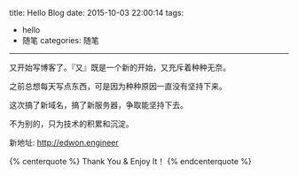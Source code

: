 title: Hello Blog
date: 2015-10-03 22:00:14
tags:
 - hello
 - 随笔
categories: 随笔
---

又开始写博客了。『又』既是一个新的开始，又充斥着种种无奈。

之前总想每天写点东西，可是因为种种原因一直没有坚持下来。

这次搞了新域名，搞了新服务器，争取能坚持下去。

不为别的，只为技术的积累和沉淀。

新地址: <http://edwon.engineer>

{% centerquote %}
Thank You & Enjoy It！
{% endcenterquote %}
